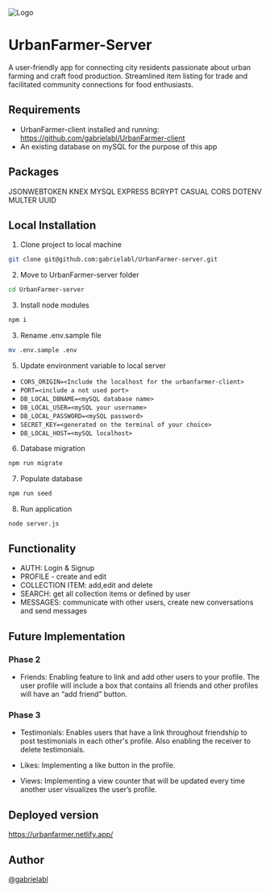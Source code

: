 
![Logo](https://urbanfarmer.netlify.app/static/media/urban-farmer-logo.747fb3c3338aabdcd514.png)


# UrbanFarmer-Server

A user-friendly app for connecting city residents passionate about urban farming and craft food production. Streamlined item listing for trade and facilitated community connections for food enthusiasts.

## Requirements

-  UrbanFarmer-client installed and running: https://github.com/gabrielabl/UrbanFarmer-client
- An existing database on mySQL for the purpose of this app

## Packages
JSONWEBTOKEN KNEX MYSQL EXPRESS BCRYPT CASUAL CORS DOTENV MULTER UUID
## Local Installation

1. Clone project to local machine

```bash
git clone git@github.com:gabrielabl/UrbanFarmer-server.git
```
2. Move to UrbanFarmer-server folder

```bash
cd UrbanFarmer-server
```

3. Install node modules

```bash
npm i 
```
3. Rename .env.sample file

```bash
mv .env.sample .env
```
  
5. Update environment variable to local server

- `CORS_ORIGIN=<Include the localhost for the urbanfarmer-client>`
- `PORT=<include a not used port>`
- `DB_LOCAL_DBNAME=<mySQL database name>`
- `DB_LOCAL_USER=<mySQL your username>`
- `DB_LOCAL_PASSWORD=<mySQL password>`
- `SECRET_KEY=<generated on the terminal of your choice>`
- `DB_LOCAL_HOST=<mySQL localhost>`

6. Database migration

```bash
npm run migrate
```

7. Populate database

```bash
npm run seed
```

8. Run application

```bash
node server.js
```
## Functionality

- AUTH: Login & Signup
- PROFILE - create and edit
- COLLECTION ITEM: add,edit and delete
- SEARCH: get all collection items or defined by user
- MESSAGES: communicate with other users, create new conversations and send messages

## Future Implementation 


### Phase 2

- Friends: Enabling feature to link and add other users to your profile. The user profile will include a box that contains all friends and other profiles will have an “add friend” button. 

### Phase 3

- Testimonials: Enables users that have a link throughout friendship to post testimonials in each other's profile. Also enabling the receiver to delete testimonials. 

- Likes: Implementing a like button in the profile.

- Views: Implementing a view counter that will be updated every time another user visualizes the user’s profile. 

## Deployed version

https://urbanfarmer.netlify.app/


## Author

[@gabrielabl](https://github.com/gabrielabl)

